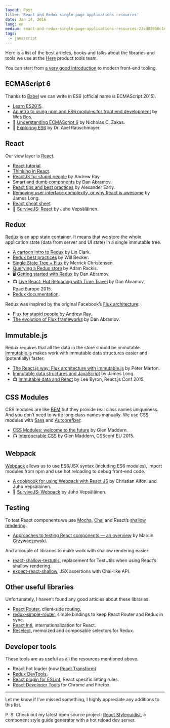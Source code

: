 ```yaml
---
layout: Post
title: 'React and Redux single page applications resources'
date: Jan 14, 2016
lang: en
medium: react-and-redux-single-page-applications-resources-22cd859b0c1d
tags:
  - javascript
---
```


Here is a list of the best articles, books and talks about the libraries and tools we use at the [Here](https://company.here.com/) product tools team.

You can start from [a very good introduction](http://reactkungfu.com/2015/07/the-hitchhikers-guide-to-modern-javascript-tooling/) to modern front-end tooling.

## ECMAScript 6

Thanks to [Babel](http://babeljs.io/) we can write in ES6 (official name is ECMAScript 2015).

* [Learn ES2015](http://babeljs.io/docs/learn-es2015/).
* [An intro to using npm and ES6 modules for front end development](http://wesbos.com/javascript-modules/) by Wes Bos.
* 📖 [Understanding ECMAScript 6](https://leanpub.com/understandinges6/read/) by Nicholas C. Zakas.
* 📖 [Exploring ES6](http://exploringjs.com/es6/) by Dr. Axel Rauschmayer.

## React

Our view layer is [React](https://facebook.github.io/react/).

* [React tutorial](https://facebook.github.io/react/docs/tutorial.html).
* [Thinking in React](https://facebook.github.io/react/docs/thinking-in-react.html).
* [ReactJS for stupid people](http://blog.andrewray.me/reactjs-for-stupid-people/) by Andrew Ray.
* [Smart and dumb components](https://medium.com/@dan_abramov/smart-and-dumb-components-7ca2f9a7c7d0) by Dan Abramov.
* [React tips and best practices](http://aeflash.com/2015-02/react-tips-and-best-practices.html) by Alexander Early.
* [Removing user interface complexity, or why React is awesome](http://jlongster.com/Removing-User-Interface-Complexity,-or-Why-React-is-Awesome) by James Long.
* [React cheat sheet](http://reactcheatsheet.com/).
* 📖 [SurviveJS: React](http://survivejs.com/react/introduction/) by Juho Vepsäläinen.

## Redux

[Redux](https://github.com/rackt/redux) is an app state container. It means that we store the whole application state (data from server and UI state) in a single immutable tree.

* [A cartoon intro to Redux](https://code-cartoons.com/a-cartoon-intro-to-redux-3afb775501a6) by Lin Clark.
* [Redux best practices](https://medium.com/lexical-labs-engineering/redux-best-practices-64d59775802e) by Will Becker.
* [Single State Tree + Flux](http://merrickchristensen.com/articles/single-state-tree.html) by Merrick Christensen.
* [Querying a Redux store](https://medium.com/@adamrackis/querying-a-redux-store-37db8c7f3b0f) by Adam Rackis.
* 🖥 [Getting started with Redux](https://egghead.io/series/getting-started-with-redux) by Dan Abramov.
* 📺 [Live React: Hot Reloading with Time Travel](https://youtu.be/xsSnOQynTHs) by Dan Abramov, ReactEurope 2015.
* [Redux documentation](http://redux.js.org/).

Redux was inspired by the original Facebook’s [Flux architecture](https://facebook.github.io/flux/):

* [Flux for stupid people](http://blog.andrewray.me/flux-for-stupid-people/) by Andrew Ray.
* [The evolution of Flux frameworks](https://medium.com/@dan_abramov/the-evolution-of-flux-frameworks-6c16ad26bb31) by Dan Abramov.

## Immutable.js

Redux requires that all the data in the store should be immutable. [Immutable.js](https://facebook.github.io/immutable-js/) makes work with immutable data structures easier and (potentially) faster.

* [The React.js way: Flux architecture with Immutable.js](https://blog.risingstack.com/the-react-js-way-flux-architecture-with-immutable-js/) by Péter Márton.
* [Immutable data structures and JavaScript](http://jlongster.com/Using-Immutable-Data-Structures-in-JavaScript) by James Long.
* 📺 [Immutable data and React](https://youtu.be/I7IdS-PbEgI) by Lee Byron, React.js Conf 2015.

## CSS Modules

CSS modules are like [BEM](http://getbem.com/) but they provide real class names uniqueness. And you don’t need to write long class names manually. We use CSS modules with [Sass](http://sass-lang.com/) and [Autoprefixer](https://github.com/postcss/autoprefixer).

* [CSS Modules: welcome to the future](http://glenmaddern.com/articles/css-modules) by Glen Maddern.
* 📺 [Interoperable CSS](https://youtu.be/aIyhhHTmsXE) by Glen Maddern, CSSconf EU 2015.

## Webpack

[Webpack](http://webpack.github.io/) allows us to use ES6/JSX syntax (including ES6 modules), import modules from npm and use hot reloading to debug front-end code.

* [A cookbook for using Webpack with React JS](https://christianalfoni.github.io/react-webpack-cookbook/) by Christian Alfoni and Juho Vepsäläinen.
* 📖 [SurviveJS: Webpack](http://survivejs.com/webpack/introduction/) by Juho Vepsäläinen.

## Testing

To test React components we use [Mocha](https://mochajs.org/), [Chai](http://chaijs.com/) and React’s [shallow rendering](https://facebook.github.io/react/docs/test-utils.html#shallow-rendering).

* [Approaches to testing React components — an overview](http://reactkungfu.com/2015/07/approaches-to-testing-react-components-an-overview/) by Marcin Grzywaczewski.

And a couple of libraries to make work with shallow rendering easier:

* [react-shallow-testutils](https://github.com/sheepsteak/react-shallow-testutils), replacement for TestUtils when using React’s shallow rendering.
* [expect-react-shallow](https://github.com/sapegin/expect-react-shallow), JSX assertions with Chai-like API.

## Other useful libraries

Unfortunately, I haven’t found any good articles about these libraries.

* [React Router](https://github.com/rackt/react-router), client-side routing.
* [redux-simple-router](https://github.com/rackt/redux-simple-router), simple bindings to keep React Router and Redux in sync.
* [React Intl](http://formatjs.io/react/), internationalization for React.
* [Reselect](https://github.com/rackt/reselect), memoized and composable selectors for Redux.

## Developer tools

These tools are as useful as all the resources mentioned above.

* React hot loader (now [React Transform](https://github.com/gaearon/react-transform-boilerplate)).
* [Redux DevTools](https://github.com/gaearon/redux-devtools).
* [React plugin for ESLint](https://github.com/yannickcr/eslint-plugin-react), React specific linting rules.
* [React Developer Tools](https://github.com/facebook/react-devtools) for Chrome and Firefox.

***

Let me know if I’ve missed something, I highly appreciate any additions to this list.

P. S. Check out my latest open source project: [React Styleguidist](https://github.com/sapegin/react-styleguidist), a component style guide generator with a hot reload dev server.
